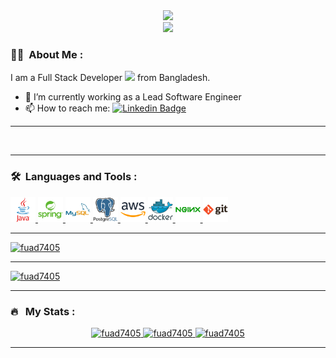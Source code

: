 <div align="center">
  <a href="https://github.com/fuad7405">
    <img src="https://media.giphy.com/media/hvRJCLFzcasrR4ia7z/giphy.gif" width="40">
  </a>
</div>

<div align="center">
  <a href="https://github.com/fuad7405">
    <img src="https://readme-typing-svg.herokuapp.com/?color=blue&center=true&vCenter=true&multiline=true&width=500&height=65&lines=Hi,%20I%27m%20Fuad%20Hasan">
  </a>
</div>


### :man_technologist: &nbsp;About Me :

I am a Full Stack Developer <img src="https://media.giphy.com/media/WUlplcMpOCEmTGBtBW/giphy.gif" width="30"> from Bangladesh.

- 🔭 I’m currently working as a Lead Software Engineer
- 📫 How to reach me: [![Linkedin Badge](https://img.shields.io/badge/-fuad.7405-blue?style=flat&logo=Linkedin&logoColor=white)](https://www.linkedin.com/in/fuad.7405)

---

<p align="left">
  <a href="https://github.com/fuad7405">
    <img src="https://komarev.com/ghpvc/?username=fuad7405&style=flat-square&color=blue&include_all_commits=true&count_private=true" alt=""/>
  </a>
</p>

---

### 🛠 &nbsp;Languages and Tools :

<p>
  <a href="https://www.java.com" target="_blank" rel="noreferrer"> <img src="https://github.com/devicons/devicon/blob/master/icons/java/java-original-wordmark.svg" title="Java" alt="Java" width="40" height="40"/> </a>
  <a href="https://spring.io" target="_blank" rel="noreferrer"> <img src="https://github.com/devicons/devicon/blob/master/icons/spring/spring-original-wordmark.svg" title="Spring" alt="Spring" width="40" height="40"/> </a>
  <a href="https://www.mysql.com" target="_blank" rel="noreferrer"> <img src="https://github.com/devicons/devicon/blob/master/icons/mysql/mysql-original-wordmark.svg" title="MySQL" **alt="MySQL" width="40" height="40"/> </a>
  <a href="https://www.postgresql.org" target="_blank" rel="noreferrer"> <img src="https://github.com/devicons/devicon/blob/master/icons/postgresql/postgresql-original-wordmark.svg" title="PostgreSQL" **alt="PostgreSQL" width="40" height="40"/> </a>
  <a href="https://aws.amazon.com" target="_blank" rel="noreferrer"> <img src="https://raw.githubusercontent.com/devicons/devicon/master/icons/amazonwebservices/amazonwebservices-original-wordmark.svg" alt="AWS" width="40" height="40"/> </a>
  <a href="https://www.docker.com" target="_blank" rel="noreferrer"> <img src="https://github.com/devicons/devicon/blob/master/icons/docker/docker-original-wordmark.svg" title="Docker" **alt="Docker" width="40" height="40"/> </a>
  <a href="https://www.nginx.com" target="_blank" rel="noreferrer"> <img src="https://github.com/devicons/devicon/blob/master/icons/nginx/nginx-original.svg" title="Nginx" **alt="Nginx" width="40" height="40"/> </a>
  <a href="https://git-scm.com/" target="_blank" rel="noreferrer"> <img src="https://github.com/devicons/devicon/blob/master/icons/git/git-original-wordmark.svg" title="Git" **alt="Git" width="40" height="40"/> </a>
</p>

---

<p align="left"> 
  <a href="https://github.com/fuad7405">
    <img src="https://github-profile-trophy.vercel.app/?username=fuad7405&include_all_commits=true&count_private=true" alt="fuad7405" />
  </a> 
</p>

---
<p>
  <a href="https://github.com/fuad7405">
    <img src="https://github-readme-activity-graph.cyclic.app/graph?username=fuad7405&theme=dark&hide_border=true&include_all_commits=true&count_private=true" alt="fuad7405" />
  </a>
</p>

---

### 🔥 &nbsp; My Stats :
<div align="center">
  <a href="https://github.com/fuad7405">
    <img width="40%" src="https://github-readme-stats.vercel.app/api/top-langs?username=fuad7405&layout=compact&theme=vision-friendly-dark&include_all_commits=true&count_private=true" alt="fuad7405" /> 
    <img width="48%" src="https://github-readme-stats.vercel.app/api?username=fuad7405&layout=compact&theme=vision-friendly-dark&include_all_commits=true&count_private=true" alt="fuad7405" />
    <img width="48%" src="https://github-readme-streak-stats.herokuapp.com/?user=fuad7405&theme=dark&background=000000&include_all_commits=true&count_private=true" alt="fuad7405" />
  </a>
</div>

---
